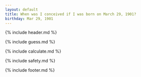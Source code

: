 ```yaml
---
layout: default
title: When was I conceived if I was born on March 29, 1901?
birthday: Mar 29, 1901
---
```


{% include header.md %}

{% include guess.md %}

{% include calculate.md %}

{% include safety.md %}

{% include footer.md %}



